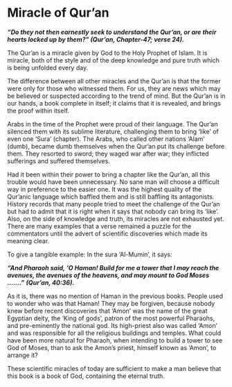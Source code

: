 Miracle of Qur’an
=================

***“Do they not then earnestly seek to understand the Qur’an, or are
their hearts locked up by them?” (Qur’an, Chapter-47; verse 24).***

The Qur’an is a miracle given by God to the Holy Prophet of Islam. It is
miracle, both of the style and of the deep knowledge and pure truth
which is being unfolded every day.

The difference between all other miracles and the Qur’an is that the
former were only for those who witnessed them. For us, they are news
which may be believed or suspected according to the trend of mind. But
the Qur’an is in our hands, a book complete in itself; it claims that it
is revealed, and brings the proof within itself.

Arabs in the time of the Prophet were proud of their language. The
Qur’an silenced them with its sublime literature, challenging them to
bring ‘like’ of even one ‘Sura’ (chapter). The Arabs, who called other
nations ‘Alam’ (dumb), became dumb themselves when the Qur’an put its
challenge before them. They resorted to sword; they waged war after war;
they inflicted sufferings and suffered themselves.

Had it been within their power to bring a chapter like the Qur’an, all
this trouble would have been unnecessary. No sane man will choose a
difficult way in preference to the easier one. It was the highest
quality of the Qur’anic language which baffled them and is still
baffling its antagonists. History records that many people tried to meet
the challenge of the Qur’an but had to admit that it is right when it
says that nobody can bring its ‘like’. Also, on the side of knowledge
and truth, its miracles are not exhausted yet. There are many examples
that a verse remained a puzzle for the commentators until the advert of
scientific discoveries which made its meaning clear.

To give a tangible example: In the sura ‘Al-Mumin’, it says:

***“And Pharaoh said, ‘O Haman! Build for me a tower that I may reach
the avenues, the avenues of the heavens, and may mount to God Moses
…….”*** ***(Qur’an, 40:36).***

As it is, there was no mention of Haman in the previous books. People
used to wonder who was that Haman! They may be forgiven, because nobody
knew before recent discoveries that ‘Amon’ was the name of the great
Egyptian deity, the ‘King of gods’, patron of the most powerful
Pharaohs, and pre-eminently the national god. Its high-priest also was
called ‘Amon’ and was responsible for all the religious buildings and
temples. What could have been more natural for Pharaoh, when intending
to build a tower to see God of Moses, than to ask the Amon’s priest,
himself known as ‘Amon’, to arrange it?

These scientific miracles of today are sufficient to make a man believe
that this book is a book of God, containing the eternal truth.



